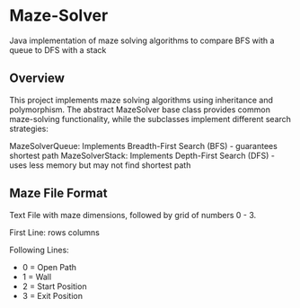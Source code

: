# Maze-Solver
Java implementation of maze solving algorithms to compare BFS with a queue to DFS with a stack

## Overview
This project implements maze solving algorithms using inheritance and polymorphism. The abstract MazeSolver base class provides common maze-solving functionality, while the subclasses implement different search strategies:

MazeSolverQueue: Implements Breadth-First Search (BFS) - guarantees shortest path
MazeSolverStack: Implements Depth-First Search (DFS) - uses less memory but may not find shortest path

## Maze File Format

Text File with maze dimensions, followed by grid of numbers 0 - 3.

First Line: rows columns

Following Lines:

- 0 = Open Path
- 1 = Wall
- 2 = Start Position
- 3 = Exit Position
